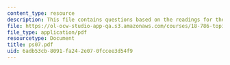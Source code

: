 ```yaml
---
content_type: resource
description: This file contains questions based on the readings for the course.
file: https://ol-ocw-studio-app-qa.s3.amazonaws.com/courses/18-786-topics-in-algebraic-number-theory-spring-2006/6adb53cb8091fa242e070fccee3d54f9_ps07.pdf
file_type: application/pdf
resourcetype: Document
title: ps07.pdf
uid: 6adb53cb-8091-fa24-2e07-0fccee3d54f9
---
```

